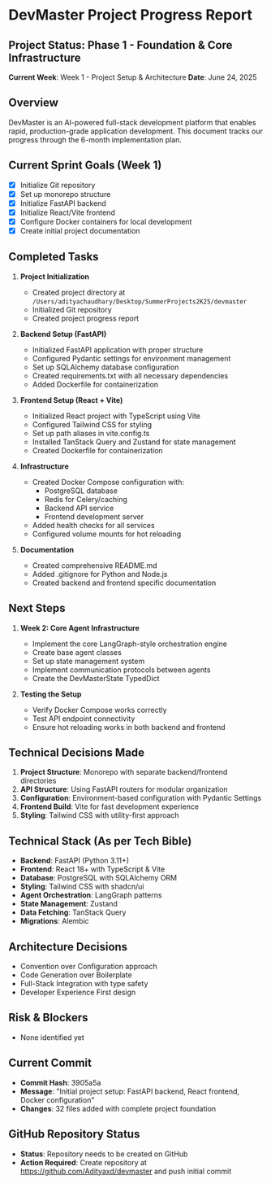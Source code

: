 # DevMaster Project Progress Report

## Project Status: Phase 1 - Foundation & Core Infrastructure
**Current Week**: Week 1 - Project Setup & Architecture
**Date**: June 24, 2025

## Overview
DevMaster is an AI-powered full-stack development platform that enables rapid, production-grade application development. This document tracks our progress through the 6-month implementation plan.

## Current Sprint Goals (Week 1)
- [x] Initialize Git repository
- [x] Set up monorepo structure
- [x] Initialize FastAPI backend
- [x] Initialize React/Vite frontend
- [x] Configure Docker containers for local development
- [x] Create initial project documentation

## Completed Tasks
1. **Project Initialization**
   - Created project directory at `/Users/adityachaudhary/Desktop/SummerProjects2K25/devmaster`
   - Initialized Git repository
   - Created project progress report

2. **Backend Setup (FastAPI)**
   - Initialized FastAPI application with proper structure
   - Configured Pydantic settings for environment management
   - Set up SQLAlchemy database configuration
   - Created requirements.txt with all necessary dependencies
   - Added Dockerfile for containerization

3. **Frontend Setup (React + Vite)**
   - Initialized React project with TypeScript using Vite
   - Configured Tailwind CSS for styling
   - Set up path aliases in vite.config.ts
   - Installed TanStack Query and Zustand for state management
   - Created Dockerfile for containerization

4. **Infrastructure**
   - Created Docker Compose configuration with:
     - PostgreSQL database
     - Redis for Celery/caching
     - Backend API service
     - Frontend development server
   - Added health checks for all services
   - Configured volume mounts for hot reloading

5. **Documentation**
   - Created comprehensive README.md
   - Added .gitignore for Python and Node.js
   - Created backend and frontend specific documentation

## Next Steps
1. **Week 2: Core Agent Infrastructure**
   - Implement the core LangGraph-style orchestration engine
   - Create base agent classes
   - Set up state management system
   - Implement communication protocols between agents
   - Create the DevMasterState TypedDict

2. **Testing the Setup**
   - Verify Docker Compose works correctly
   - Test API endpoint connectivity
   - Ensure hot reloading works in both backend and frontend

## Technical Decisions Made
1. **Project Structure**: Monorepo with separate backend/frontend directories
2. **API Structure**: Using FastAPI routers for modular organization
3. **Configuration**: Environment-based configuration with Pydantic Settings
4. **Frontend Build**: Vite for fast development experience
5. **Styling**: Tailwind CSS with utility-first approach

## Technical Stack (As per Tech Bible)
- **Backend**: FastAPI (Python 3.11+)
- **Frontend**: React 18+ with TypeScript & Vite
- **Database**: PostgreSQL with SQLAlchemy ORM
- **Styling**: Tailwind CSS with shadcn/ui
- **Agent Orchestration**: LangGraph patterns
- **State Management**: Zustand
- **Data Fetching**: TanStack Query
- **Migrations**: Alembic

## Architecture Decisions
- Convention over Configuration approach
- Code Generation over Boilerplate
- Full-Stack Integration with type safety
- Developer Experience First design

## Risk & Blockers
- None identified yet

## Current Commit
- **Commit Hash**: 3905a5a
- **Message**: "Initial project setup: FastAPI backend, React frontend, Docker configuration"
- **Changes**: 32 files added with complete project foundation

## GitHub Repository Status
- **Status**: Repository needs to be created on GitHub
- **Action Required**: Create repository at https://github.com/Adityaxd/devmaster and push initial commit